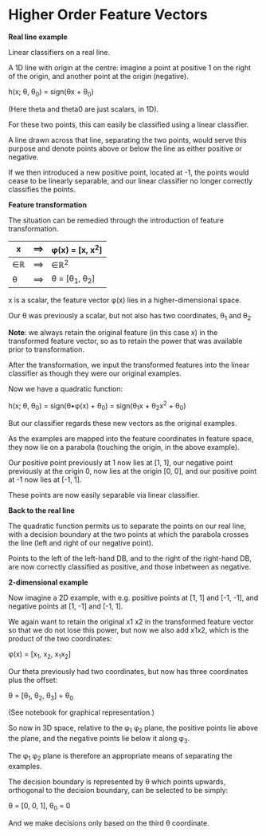# Higher Order Feature Vectors

**Real line example**

Linear classifiers on a real line.

A 1D line with origin at the centre: imagine a point at positive 1 on the right of the origin, and another point at the origin (negative).

h(x; θ, θ<sub>0</sub>) = sign(θx + θ<sub>0</sub>)

(Here theta and theta0 are just scalars, in 1D).

For these two points, this can easily be classified using a linear classifier.

A line drawn across that line, separating the two points, would serve this purpose and denote points above or below the line as either positive or negative.

If we then introduced a new positive point, located at -1, the points would cease to be linearly separable, and our linear classifier no longer correctly classifies the points.

**Feature transformation**

The situation can be remedied through the introduction of feature transformation.

| x   | ⟹   | φ(x) = [x, x<sup>2</sup>]          |
| --- | --- | ---------------------------------- |
| ∈ℝ  | ⟹   | ∈ℝ<sup>2</sup>                     |
| θ   | ⟹   | θ = [θ<sub>1</sub>, θ<sub>2</sub>] |

x is a scalar, the feature vector φ(x) lies in a higher-dimensional space.

Our θ was previously a scalar, but not also has two coordinates, θ<sub>1</sub> and θ<sub>2</sub>

**Note**: we always retain the original feature (in this case x) in the transformed feature vector, so as to retain the power that was available prior to transformation.

After the transformation, we input the transformed features into the linear classifier as though they were our original examples.

Now we have a quadratic function:

h(x; θ, θ<sub>0</sub>) = sign(θ•φ(x) + θ<sub>0</sub>) = sign(θ<sub>1</sub>x + θ<sub>2</sub>x<sup>2</sup> + θ<sub>0</sub>)

But our classifier regards these new vectors as the original examples.

As the examples are mapped into the feature coordinates in feature space, they now lie on a parabola (touching the origin, in the above example).

Our positive point previously at 1 now lies at [1, 1], our negative point previously at the origin 0, now lies at the origin [0, 0], and our positive point at -1 now lies at [-1, 1].

These points are now easily separable via linear classifier.

**Back to the real line**

The quadratic function permits us to separate the points on our real line, with a decision boundary at the two points at which the parabola crosses the line (left and right of our negative point).

Points to the left of the left-hand DB, and to the right of the right-hand DB, are now correctly classified as positive, and those inbetween as negative.

**2-dimensional example**

Now imagine a 2D example, with e.g. positive points at [1, 1] and [-1, -1], and negative points at [1, -1] and [-1, 1].

We again want to retain the original x1 x2 in the transformed feature vector so that we do not lose this power, but now we also add x1x2, which is the product of the two coordinates:

φ(x) = [x<sub>1</sub>, x<sub>2</sub>, x<sub>1</sub>x<sub>2</sub>]

Our theta previously had two coordinates, but now has three coordinates plus the offset:

θ = [θ<sub>1</sub>, θ<sub>2</sub>, θ<sub>3</sub>] + θ<sub>0</sub>

(See notebook for graphical representation.)

So now in 3D space, relative to the φ<sub>1</sub> φ<sub>2</sub> plane, the positive points lie above the plane, and the negative points lie below it along φ<sub>3</sub>.

The φ<sub>1</sub> φ<sub>2</sub> plane is therefore an appropriate means of separating the examples.

The decision boundary is represented by θ which points upwards, orthogonal to the decision boundary, can be selected to be simply:

θ = [0, 0, 1], θ<sub>0</sub> = 0

And we make decisions only based on the third θ coordinate.
